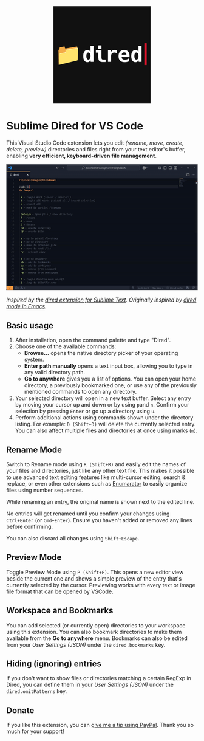 <div align="center">
	<img src="https://raw.githubusercontent.com/Baegus/sublime-dired-vscode/main/logo.png" alt="Logo" width="256">
</div>

# Sublime Dired for VS Code
This Visual Studio Code extension lets you edit *(rename, move, create, delete, preview)* directories and files right from your text editor's buffer, enabling **very efficient, keyboard-driven file management**.

![Demo Animation](https://raw.githubusercontent.com/Baegus/sublime-dired-vscode/main/demo.gif)

*Inspired by the [dired extension for Sublime Text](https://packagecontrol.io/packages/dired). Originally inspired by [dired mode in Emacs](https://www.gnu.org/software/emacs/manual/html_node/emacs/Dired.html).*

## Basic usage
1. After installation, open the command palette and type "Dired".
2. Choose one of the available commands:
	- **Browse...** opens the native directory picker of your operating system.
	- **Enter path manually** opens a text input box, allowing you to type in any valid directory path.
	- **Go to anywhere** gives you a list of options. You can open your home directory, a previously bookmarked one, or use any of the previously mentioned commands to open any directory.
3. Your selected directory will open in a new text buffer. Select any entry by moving your cursor up and down or by using `p`and `n`. Confirm your selection by pressing `Enter` or go up a directory using `u`.
4. Perform additional actions using commands shown under the directory listing. For example: `D (Shift+D)` will delete the currently selected entry. You can also affect multiple files and directories at once using marks (`m`).

## Rename Mode
Switch to Rename mode using `R (Shift+R)` and easily edit the names of your files and directories, just like any other text file. This makes it possible to use advanced text editing features like multi-cursor editing, search & replace, or even other extensions such as [Enumarator](https://marketplace.visualstudio.com/items?itemName=swindh.enumerator) to easily organize files using number sequences.

While renaming an entry, the original name is shown next to the edited line.

No entries will get renamed until you confirm your changes using `Ctrl+Enter` (or `Cmd+Enter`). Ensure you haven't added or removed any lines before confirming.

You can also discard all changes using `Shift+Escape`.

## Preview Mode
Toggle Preview Mode using `P (Shift+P)`. This opens a new editor view beside the current one and shows a simple preview of the entry that's currently selected by the cursor. Previewing works with every text or image file format that can be opened by VSCode.

## Workspace and Bookmarks
You can add selected (or currently open) directories to your workspace using this extension. You can also bookmark directories to make them available from the **Go to anywhere** menu. Bookmarks can also be edited from your *User Settings (JSON)* under the `dired.bookmarks` key.

## Hiding (ignoring) entries
If you don't want to show files or directories matching a certain RegExp in Dired, you can define them in your *User Settings (JSON)* under the `dired.omitPatterns` key.

## Donate
If you like this extension, you can [give me a tip using PayPal](https://paypal.me/Baegus). Thank you so much for your support!